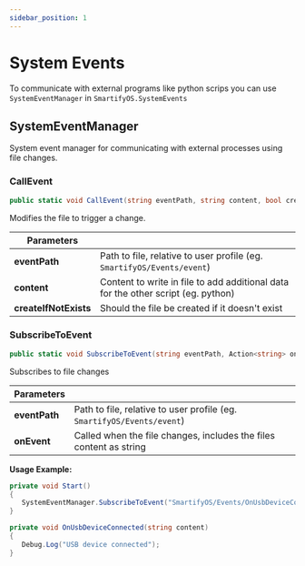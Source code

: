 ```yaml
---
sidebar_position: 1
---
```


# System Events

To communicate with external programs like python scrips you can use `SystemEventManager` in `SmartifyOS.SystemEvents`

## SystemEventManager

System event manager for communicating with external processes using file changes.

### CallEvent
```cs
public static void CallEvent(string eventPath, string content, bool createIfNotExists = false)
```
Modifies the file to trigger a change.

| Parameters            |                                                                                   |
| --------------------- | --------------------------------------------------------------------------------- |
| **eventPath**         | Path to file, relative to user profile (eg. `SmartifyOS/Events/event`)            |
| **content**           | Content to write in file to add additional data for the other script (eg. python) |
| **createIfNotExists** | Should the file be created if it doesn't exist                                    |

### SubscribeToEvent
```cs
public static void SubscribeToEvent(string eventPath, Action<string> onEvent)
```
Subscribes to file changes

| Parameters    |                                                                        |
| ------------- | ---------------------------------------------------------------------- |
| **eventPath** | Path to file, relative to user profile (eg. `SmartifyOS/Events/event`) |
| **onEvent**   | Called when the file changes, includes the files content as string     |

**Usage Example:**
```cs
private void Start()
{
   SystemEventManager.SubscribeToEvent("SmartifyOS/Events/OnUsbDeviceConnected", OnUsbDeviceConnected);
}

private void OnUsbDeviceConnected(string content)
{
   Debug.Log("USB device connected");
}
```